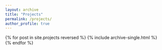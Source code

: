 ```yaml
---
layout: archive
title: "Projects"
permalink: /projects/
author_profile: true
---
```


{% for post in site.projects reversed %}
  {% include archive-single.html %}
{% endfor %}
